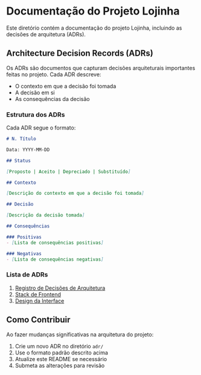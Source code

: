 # Documentação do Projeto Lojinha

Este diretório contém a documentação do projeto Lojinha, incluindo as decisões de arquitetura (ADRs).

## Architecture Decision Records (ADRs)

Os ADRs são documentos que capturam decisões arquiteturais importantes feitas no projeto. Cada ADR descreve:

- O contexto em que a decisão foi tomada
- A decisão em si
- As consequências da decisão

### Estrutura dos ADRs

Cada ADR segue o formato:

```markdown
# N. Título

Data: YYYY-MM-DD

## Status

[Proposto | Aceito | Depreciado | Substituído]

## Contexto

[Descrição do contexto em que a decisão foi tomada]

## Decisão

[Descrição da decisão tomada]

## Consequências

### Positivas
- [Lista de consequências positivas]

### Negativas
- [Lista de consequências negativas]
```

### Lista de ADRs

1. [Registro de Decisões de Arquitetura](adr/0001-record-architecture-decisions.md)
2. [Stack de Frontend](adr/0002-frontend-stack.md)
3. [Design da Interface](adr/0003-interface-design.md)

## Como Contribuir

Ao fazer mudanças significativas na arquitetura do projeto:

1. Crie um novo ADR no diretório `adr/`
2. Use o formato padrão descrito acima
3. Atualize este README se necessário
4. Submeta as alterações para revisão 